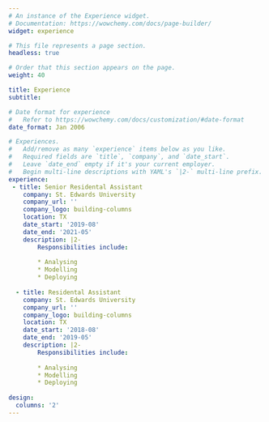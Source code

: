 ```yaml
---
# An instance of the Experience widget.
# Documentation: https://wowchemy.com/docs/page-builder/
widget: experience

# This file represents a page section.
headless: true

# Order that this section appears on the page.
weight: 40

title: Experience
subtitle:

# Date format for experience
#   Refer to https://wowchemy.com/docs/customization/#date-format
date_format: Jan 2006

# Experiences.
#   Add/remove as many `experience` items below as you like.
#   Required fields are `title`, `company`, and `date_start`.
#   Leave `date_end` empty if it's your current employer.
#   Begin multi-line descriptions with YAML's `|2-` multi-line prefix.
experience:
 - title: Senior Residental Assistant 
    company: St. Edwards University
    company_url: ''
    company_logo: building-columns
    location: TX
    date_start: '2019-08'
    date_end: '2021-05'
    description: |2-
        Responsibilities include:
        
        * Analysing
        * Modelling
        * Deploying
        
  - title: Residental Assistant 
    company: St. Edwards University
    company_url: ''
    company_logo: building-columns
    location: TX
    date_start: '2018-08'
    date_end: '2019-05'
    description: |2-
        Responsibilities include:
        
        * Analysing
        * Modelling
        * Deploying
        
design:
  columns: '2'
---
```

